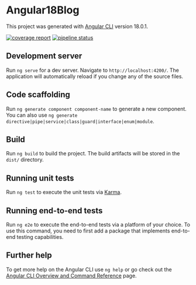 # Angular18Blog

This project was generated with [Angular CLI](https://github.com/angular/angular-cli) version 18.0.1.


[![coverage report](https://gitlab.com/side_project8880316/angular-18-blog/badges/main/coverage.svg)](https://gitlab.com/side_project8880316/angular-18-blog/-/commits/main)
[![pipeline status](https://gitlab.com/side_project8880316/angular-18-blog/badges/main/pipeline.svg)](https://gitlab.com/side_project8880316/angular-18-blog/-/commits/main)

## Development server

Run `ng serve` for a dev server. Navigate to `http://localhost:4200/`. The application will automatically reload if you change any of the source files.

## Code scaffolding

Run `ng generate component component-name` to generate a new component. You can also use `ng generate directive|pipe|service|class|guard|interface|enum|module`.

## Build

Run `ng build` to build the project. The build artifacts will be stored in the `dist/` directory.

## Running unit tests

Run `ng test` to execute the unit tests via [Karma](https://karma-runner.github.io).

## Running end-to-end tests

Run `ng e2e` to execute the end-to-end tests via a platform of your choice. To use this command, you need to first add a package that implements end-to-end testing capabilities.

## Further help

To get more help on the Angular CLI use `ng help` or go check out the [Angular CLI Overview and Command Reference](https://angular.dev/tools/cli) page.
